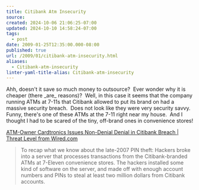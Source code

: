 ```yaml
---
title: Citibank Atm Insecurity
source: 
created: 2024-10-06 21:06:25-07:00
updated: 2024-10-10 14:58:24-07:00
tags:
  - post
date: 2009-01-25T12:35:00.000-08:00
published: true
url: /2009/01/citibank-atm-insecurity.html
aliases:
  - Citibank-atm-insecurity
linter-yaml-title-alias: Citibank-atm-insecurity
---
```



Ahh, doesn't it save so much money to outsource?  Ever wonder why it is cheaper (there \_are\_ reasons)?  Well, in this case it seems that the company running ATMs at 7-11s that Citibank allowed to put its brand on had a massive security breach.  Does not look like they were very security savvy.  Funny, there's one of these ATMs at the 7-11 right near my house.  And I thought I had to be scared of the tiny, off-brand ones in convenience stores!  
  
[ATM-Owner Cardtronics Issues Non-Denial Denial in Citibank Breach | Threat Level from Wired.com](https://blog.wired.com/27bstroke6/2008/07/atm-owner-cardt.html)  

> To recap what we know about the late-2007 PIN theft: Hackers broke into a server that processes transactions from the Citibank-branded ATMs at 7-Eleven convenience stores. The hackers installed some kind of software on the server, and made off with enough account numbers and PINs to steal at least two million dollars from Citibank accounts.
